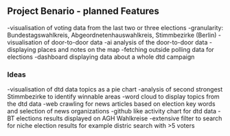## Project Benario - planned Features

-visualisation of voting data from the last two or three elections
-granularity: Bundestagswahlkreis, Abgeordnetenhauswahlkreis, Stimmbezirke (Berlin)
-visualisation of door-to-door data
-ai analysis of the door-to-door data
-displaying places and notes on the map
-fetching outside polling data for elections
-dashboard displaying data about a whole dtd campaign

### Ideas

-visualisation of dtd data topics as a pie chart
-analysis of second strongest Stimmbezirke to identify winnable areas
-word cloud to display topics from the dtd data
-web crawling for news articles based on election key words and selection of news organizations
-github like activity chart for dtd data
-BT elections results displayed on AGH Wahlkreise
-extensive filter to search for niche election results for example distric search with >5 voters
